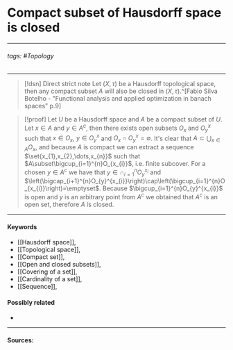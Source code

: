 # Compact subset of Hausdorff space is closed
***
###### tags: #Topology 
***
>[!dsn] Direct strict note
>Let $(X,\tau)$ be a Hausdorff topological space, then any compact subset $A$ will also be closed in $(X,\tau)$.^[Fabio Silva Botelho - "Functional analysis and applied optimization in banach spaces" p.9]

>[!proof]
>Let $U$ be a Hausdorff space and $A$ be a compact subset of $U$. Let $x\in A$ and $y\in A^{c}$, then there exists open subsets $O_{x}$ and $O_{y}^{x}$ such that $x\in O_{x}$, $y\in O_{y}^{x}$ and $O_{x}\cap O_{y}^{x}=\emptyset$. It's clear that $A\subset\bigcup_{x\in A}O_{x}$, and because $A$ is compact we can extract a sequence $\set{x_{1},x_{2},\dots,x_{n}}$ such that $A\subset\bigcup_{i=1}^{n}O_{x_{i}}$, i.e. finite subcover. For a chosen $y\in A^{c}$ we have that $y\in\cap_{i=1}^{n}O_{y}^{x_{i}}$ and $\left(\bigcap_{i+1}^{n}O_{y}^{x_{i}}\right)\cap\left(\bigcup_{i=1}^{n}O_{x_{i}}\right)=\emptyset$. Because $\bigcup_{i=1}^{n}O_{y}^{x_{i}}$ is open and $y$ is an arbitrary point from $A^{c}$ we obtained that $A^{c}$ is an open set, therefore $A$ is closed.
***
#### Keywords
- [[Hausdorff space]],
- [[Topological space]],
- [[Compact set]],
- [[Open and closed subsets]],
- [[Covering of a set]],
- [[Cardinality of a set]],
- [[Sequence]],
#### Possibly related
- 
***
#### Sources: